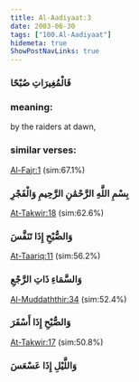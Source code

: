 ```yaml
---
title: Al-Aadiyaat:3
date: 2003-06-30
tags: ["100.Al-Aadiyaat"]
hidemeta: true 
ShowPostNavLinks: true 
---
```

### فَالْمُغِيرَاتِ صُبْحًا
### meaning: 
by the raiders at dawn,
### similar verses: 

[Al-Fajr:1](/89/1) (sim:67.1%)

### بِسْمِ اللَّهِ الرَّحْمَٰنِ الرَّحِيمِ وَالْفَجْرِ

[At-Takwir:18](/81/18) (sim:62.6%)

### وَالصُّبْحِ إِذَا تَنَفَّسَ

[At-Taariq:11](/86/11) (sim:56.2%)

### وَالسَّمَاءِ ذَاتِ الرَّجْعِ

[Al-Muddaththir:34](/74/34) (sim:52.4%)

### وَالصُّبْحِ إِذَا أَسْفَرَ

[At-Takwir:17](/81/17) (sim:50.8%)

### وَاللَّيْلِ إِذَا عَسْعَسَ
